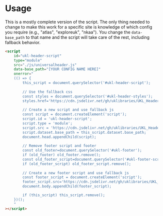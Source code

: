 # Usage
This is a mostly complete version of the script. The only thing needed to change to make this work for a specific site is knowledge of which config you require (e.g., "atlas", "exploreuk", "nkaa"). You change the `data-base_path` to that name and the script will take care of the rest, including fallback behavior.

```html
<script
    id="ukl-header-script"
    type="module"
    src="./js/universalheader.js"
    data-base_path="[YOUR CONFIG NAME HERE]"
    onerror="
    (() => {
        this_script = document.querySelector('#ukl-header-script');
        
        // Use the fallback css
        const styles = document.querySelector('#ukl-header-styles');
        styles.href='https://cdn.jsdelivr.net/gh/uklibraries/UKL_HeaderFooter@dev/css/global_header_footer.css'
        
        // Create a new script and use fallback js
        const script = document.createElement('script');
        script.id = 'ukl-header-script';
        script.type = 'module';
        script.src = 'https://cdn.jsdelivr.net/gh/uklibraries/UKL_HeaderFooter@dev/js/universalheader.js';
        script.dataset.base_path = this_script.dataset.base_path;
        document.head.appendChild(script);
        
        // Remove footer script and footer
        const old_footer=document.querySelector('#ukl-footer');
        if (old_footer) old_footer.remove();
        const old_footer_script=document.querySelector('#ukl-footer-script');
        if (old_footer_script) old_footer_script.remove();
        
        // Create a new footer script and use fallback js
        const footer_script = document.createElement('script');
        footer_script.src='https://cdn.jsdelivr.net/gh/uklibraries/UKL_HeaderFooter@dev/js/combofootershared.js';
        document.body.appendChild(footer_script);

        if (this_script) this_script.remove();
    })();
    "
></script>
```